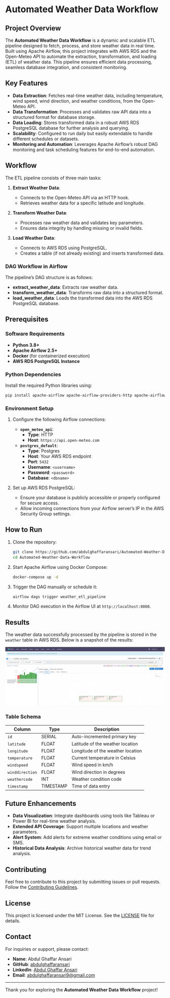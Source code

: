 # Automated Weather Data Workflow

## Project Overview
The **Automated Weather Data Workflow** is a dynamic and scalable ETL pipeline designed to fetch, process, and store weather data in real time. Built using Apache Airflow, this project integrates with AWS RDS and the Open-Meteo API to automate the extraction, transformation, and loading (ETL) of weather data. This pipeline ensures efficient data processing, seamless database integration, and consistent monitoring.

## Key Features
- **Data Extraction**: Fetches real-time weather data, including temperature, wind speed, wind direction, and weather conditions, from the Open-Meteo API.
- **Data Transformation**: Processes and validates raw API data into a structured format for database storage.
- **Data Loading**: Stores transformed data in a robust AWS RDS PostgreSQL database for further analysis and querying.
- **Scalability**: Configured to run daily but easily extendable to handle different schedules or datasets.
- **Monitoring and Automation**: Leverages Apache Airflow’s robust DAG monitoring and task scheduling features for end-to-end automation.

## Workflow
The ETL pipeline consists of three main tasks:

1. **Extract Weather Data**:
   - Connects to the Open-Meteo API via an HTTP hook.
   - Retrieves weather data for a specific latitude and longitude.

2. **Transform Weather Data**:
   - Processes raw weather data and validates key parameters.
   - Ensures data integrity by handling missing or invalid fields.

3. **Load Weather Data**:
   - Connects to AWS RDS using PostgreSQL.
   - Creates a table (if not already existing) and inserts transformed data.

### DAG Workflow in Airflow
The pipeline’s DAG structure is as follows:
- **extract_weather_data**: Extracts raw weather data.
- **transform_weather_data**: Transforms raw data into a structured format.
- **load_weather_data**: Loads the transformed data into the AWS RDS PostgreSQL database.

## Prerequisites

### Software Requirements
- **Python 3.8+**
- **Apache Airflow 2.5+**
- **Docker** (for containerized execution)
- **AWS RDS PostgreSQL Instance**

### Python Dependencies
Install the required Python libraries using:
```bash
pip install apache-airflow apache-airflow-providers-http apache-airflow-providers-postgres
```

### Environment Setup
1. Configure the following Airflow connections:
   - **`open_meteo_api`**:
     - **Type**: HTTP
     - **Host**: `https://api.open-meteo.com`
   - **`postgres_default`**:
     - **Type**: Postgres
     - **Host**: Your AWS RDS endpoint
     - **Port**: `5432`
     - **Username**: `<username>`
     - **Password**: `<password>`
     - **Database**: `<dbname>`

2. Set up AWS RDS PostgreSQL:
   - Ensure your database is publicly accessible or properly configured for secure access.
   - Allow incoming connections from your Airflow server’s IP in the AWS Security Group settings.

## How to Run
1. Clone the repository:
   ```bash
   git clone https://github.com/abdulghaffaransari/Automated-Weather-Data-Workflow.git
   cd Automated-Weather-Data-Workflow
   ```

2. Start Apache Airflow using Docker Compose:
   ```bash
   docker-compose up -d
   ```

3. Trigger the DAG manually or schedule it:
   ```bash
   airflow dags trigger weather_etl_pipeline
   ```

4. Monitor DAG execution in the Airflow UI at `http://localhost:8080`.

## Results
The weather data successfully processed by the pipeline is stored in the `weather` table in AWS RDS. Below is a snapshot of the results:

![Weather Data Results](https://github.com/abdulghaffaransari/Automated-Weather-Data-Workflow/blob/main/Results/Result1.png)

### Table Schema
| Column        | Type      | Description                          |
|---------------|-----------|--------------------------------------|
| `id`          | SERIAL    | Auto-incremented primary key         |
| `latitude`    | FLOAT     | Latitude of the weather location     |
| `longitude`   | FLOAT     | Longitude of the weather location    |
| `temperature` | FLOAT     | Current temperature in Celsius       |
| `windspeed`   | FLOAT     | Wind speed in km/h                   |
| `winddirection` | FLOAT   | Wind direction in degrees            |
| `weathercode` | INT       | Weather condition code               |
| `timestamp`   | TIMESTAMP | Time of data entry                   |

## Future Enhancements
- **Data Visualization**: Integrate dashboards using tools like Tableau or Power BI for real-time weather analysis.
- **Extended API Coverage**: Support multiple locations and weather parameters.
- **Alert System**: Add alerts for extreme weather conditions using email or SMS.
- **Historical Data Analysis**: Archive historical weather data for trend analysis.

## Contributing
Feel free to contribute to this project by submitting issues or pull requests. Follow the [Contributing Guidelines](CONTRIBUTING.md).

## License
This project is licensed under the MIT License. See the [LICENSE](LICENSE) file for details.

## Contact
For inquiries or support, please contact:
- **Name**: Abdul Ghaffar Ansari
- **GitHub**: [abdulghaffaransari](https://github.com/abdulghaffaransari)
- **LinkedIn**: [Abdul Ghaffar Ansari](https://www.linkedin.com/in/abdulghaffaransari/)
- **Email**: [abdulghaffaransari9@gmail.com](mailto:abdulghaffaransari9@gmail.com)

---

Thank you for exploring the **Automated Weather Data Workflow** project!

